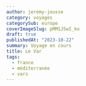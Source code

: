 ```yaml
---
author: jeremy-jousse
category: voyages
categorySub: europe
coverImageSlug: pMM1JSwI_ko
draft: true
publishedAt: "2023-10-22"
summary: Voyage en cours
title: Le Var
tags:
  - france
  - méditerranée
  - vars
---
```

